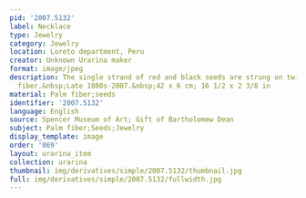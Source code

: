 ```yaml
---
pid: '2007.5132'
label: Necklace
type: Jewelry
category: Jewelry
location: Loreto department, Peru
creator: Unknown Urarina maker
format: image/jpeg
description: The single strand of red and black seeds are strung on twisted plant
  fiber.&nbsp;Late 1800s-2007.&nbsp;42 x 6 cm; 16 1/2 x 2 3/8 in
material: Palm fiber;seeds
identifier: '2007.5132'
language: English
source: Spencer Museum of Art; Gift of Bartholomew Dean
subject: Palm fiber;Seeds;Jewelry
display_template: image
order: '069'
layout: urarina_item
collection: urarina
thumbnail: img/derivatives/simple/2007.5132/thumbnail.jpg
full: img/derivatives/simple/2007.5132/fullwidth.jpg
---
```

